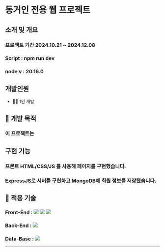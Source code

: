 # 동거인 전용 웹 프로젝트
## 소개 및 개요
### 프로젝트 기간 2024.10.21 ~ 2024.12.08
### Script : npm run dev
### node v : 20.16.0
## 개발인원
* 🙋‍♂️ 1인 개발
## 🎯 개발 목적
### 이 프로젝트는
## 구현 기능
### 프론트 HTML/CSS/JS 를 사용해 페이지를 구현했습니다.
### ExpressJS로 서버를 구현하고 MongoDB에 회원 정보를 저장했습니다.
## 🧰 적용 기술
### Front-End : <img src="https://img.shields.io/badge/HTML5-E34F26?style=flat-square&logo=HTML5&logoColor=white"/> <img src="https://img.shields.io/badge/CSS3-1572B6?style=flat-square&logo=CSS3&logoColor=white"/></a> <img src="https://img.shields.io/badge/JavaScript-F7DF1E?style=flat-square&logo=JavaScript&logoColor=white"/>
### Back-End  : <img src="https://img.shields.io/badge/express.js-%23404d59.svg?style=for-the-badge&logo=express&logoColor=%2361DAFB"/>
### Data-Base : <img src="https://img.shields.io/badge/MongoDB-%234ea94b.svg?style=for-the-badge&logo=mongodb&logoColor=white"/>
-----
